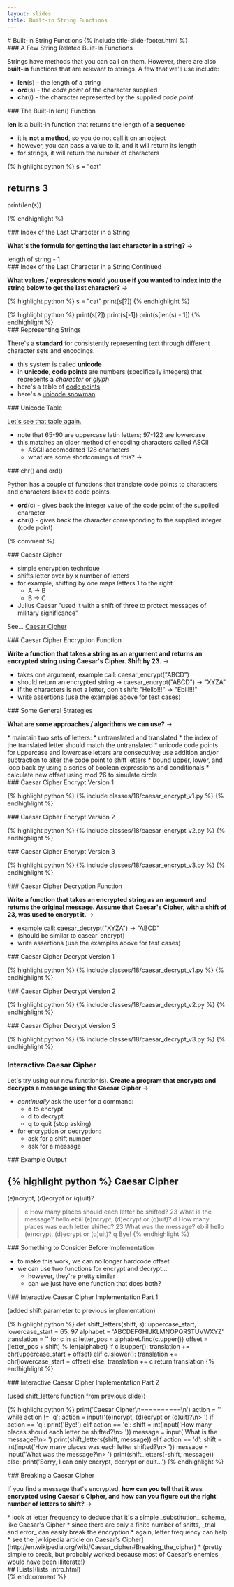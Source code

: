 ```yaml
---
layout: slides
title: Built-in String Functions 
---
```

<section markdown="block" class="title-slide">
#  Built-in String Functions
{% include title-slide-footer.html %}
</section>

<section markdown="block">
###  A Few String Related Built-In Functions

Strings have methods that you can call on them.  However, there are also __built-in__ functions that are relevant to strings.  A few that we'll use include:


* __len__(s) - the length of a string
* __ord__(s) - the _code point_ of the character supplied
* __chr__(i) - the character represented by the supplied _code point_

</section>

<section markdown="block">
###  The Built-In len() Function

__len__ is a built-in function that returns the length of a __sequence__

* it is __not a method__, so you do not call it on an object
* however, you can pass a value to it, and it will return its length
* for strings, it will return the number of characters

{% highlight python %}
s = "cat"

#  returns 3
print(len(s))

{% endhighlight %}
</section>

<section markdown="block">
###  Index of the Last Character in a String

__What's the formula for getting the last character in a string?__ &rarr;

<div class="incremental" markdown="block">
length of string - 1
</div>
</section>

<section markdown="block">
###  Index of the Last Character in a String Continued

__What values / expressions would you use if you wanted to index into the string below to get the last character?__ &rarr;

{% highlight python %}
s = "cat"
print(s[?])
{% endhighlight %}

<div class="incremental" markdown="block">
{% highlight python %}
print(s[2])
print(s[-1])
print(s[len(s) - 1])
{% endhighlight %}
</div>
</section>

<section markdown="block">
###  Representing Strings

There's a __standard__ for consistently representing text through different character sets and encodings. 

* this system is called __unicode__
* in __unicode__, __code points__ are numbers (specifically integers) that represents a _character_ or _glyph_
* here's a table of [code points](http://www.utf8-chartable.de/unicode-utf8-table.pl?utf8=dec)
* here's a [unicode snowman](http://unicodesnowmanforyou.com)
</section>

<section markdown="block">
###  Unicode Table

[Let's see that table again.](http://www.utf8-chartable.de/unicode-utf8-table.pl?utf8=dec)

* note that 65-90 are uppercase latin letters; 97-122 are lowercase
* this matches an older method of encoding characters called ASCII
	* ASCII accomodated 128 characters
	* what are some shortcomings of this? &rarr;
</section>


<section markdown="block">
###  chr() and ord()

Python has a couple of functions that translate code points to characters and characters back to code points.

* __ord__(c) - gives back the integer value of the code point of the supplied character 
* __chr__(i) - gives back the character corresponding to the supplied integer (code point) 
</section>

{% comment %}
<section markdown="block">
###  Caesar Cipher

* simple encryption technique
* shifts letter over by x number of letters
* for example, shifting by one maps letters 1 to the right
	* A &rarr; B
	* B &rarr; C
* Julius Caesar "used it with a shift of three to protect messages of military significance"

See... [Caesar Cipher](http://en.wikipedia.org/wiki/Caesar_cipher)
</section>

<section markdown="block">
###  Caesar Cipher Encryption Function

__Write a function that takes a string as an argument and returns an encrypted string using Caesar's Cipher.  Shift by 23.__ &rarr;

* takes one argument, example call: caesar_encrypt("ABCD")
* should return an encrypted string &rarr; caesar_encrypt("ABCD") &rarr; "XYZA" 
* if the characters is not a letter, don't shift: "Hello!!!"  &rarr; "Ebiil!!!"
* write assertions (use the examples above for test cases)
</section>

<section markdown="block">
###  Some General Strategies

__What are some approaches / algorithms we can use?__ &rarr;

<div class="incremental" markdown="block">
* maintain two sets of letters: 
	* untranslated and translated
	* the index of the translated letter should match the untranslated
* unicode code points for uppercase and lowercase letters are consecutive; use addition and/or subtraction to alter the code point to shift letters
	* bound upper, lower, and loop back by using a series of boolean expressions and conditionals
	* calculate new offset using mod 26 to simulate circle
	
</div>

</section>

<section markdown="block">
###  Caesar Cipher Encrypt Version 1

{% highlight python %}
{% include classes/18/caesar_encrypt_v1.py %}
{% endhighlight %}
</section>

<section markdown="block">
###  Caesar Cipher Encrypt Version 2

{% highlight python %}
{% include classes/18/caesar_encrypt_v2.py %}
{% endhighlight %}
</section>

<section markdown="block">
###  Caesar Cipher Encrypt Version 3

{% highlight python %}
{% include classes/18/caesar_encrypt_v3.py %}
{% endhighlight %}
</section>

<section markdown="block">
###  Caesar Cipher Decryption Function

__Write a function that takes an encrypted string as an argument and returns the original message.  Assume that Caesar's Cipher, with a shift of 23, was used to encrypt it.__ &rarr;

* example call: caesar_decrypt("XYZA") &rarr; "ABCD"
* (should be similar to casear_encrypt)
* write assertions (use the examples above for test cases)
</section>

<section markdown="block">
###  Caesar Cipher Decrypt Version 1

{% highlight python %}
{% include classes/18/caesar_decrypt_v1.py %}
{% endhighlight %}
</section>

<section markdown="block">
###  Caesar Cipher Decrypt Version 2

{% highlight python %}
{% include classes/18/caesar_decrypt_v2.py %}
{% endhighlight %}
</section>

<section markdown="block">
###  Caesar Cipher Decrypt Version 3

{% highlight python %}
{% include classes/18/caesar_decrypt_v3.py %}
{% endhighlight %}
</section>
<section markdown="block">

###  Interactive Caesar Cipher

Let's try using our new function(s).  __Create a program that encrypts and decrypts a message using the Caesar Cipher__ &rarr;

* _continually_ ask the user for a command:
	* __e__ to encrypt
	* __d__ to decrypt
	* __q__ to quit (stop asking)
* for encryption or decryption:
	* ask for a shift number
	* ask for a message
</section>


<section markdown="block">
###  Example Output

{% highlight python %}
Caesar Cipher
==========
(e)ncrypt, (d)ecrypt or (q)uit)?
> e
How many places should each letter be shifted?
> 23
What is the message?
> hello
ebiil
(e)ncrypt, (d)ecrypt or (q)uit)?
> d
How many places was each letter shifted?
> 23
What was the message?
> ebiil
hello
(e)ncrypt, (d)ecrypt or (q)uit)?
> q
Bye!
{% endhighlight %}
</section>

<section markdown="block">
###  Something to Consider Before Implementation

* to make this work, we can no longer hardcode offset
* we can use two functions for encrypt and decrypt...
	* however, they're pretty similar
	* can we just have one function that does both?
</section>

<section markdown="block">
###  Interactive Caesar Cipher Implementation Part 1

(added shift parameter to previous implementation)

{% highlight python %}
def shift_letters(shift, s):
	uppercase_start, lowercase_start = 65, 97
	alphabet = 'ABCDEFGHIJKLMNOPQRSTUVWXYZ'
	translation = ''
	for c in s:
		letter_pos = alphabet.find(c.upper())
		offset = (letter_pos + shift) % len(alphabet)
		if c.isupper():
			translation += chr(uppercase_start + offset)
		elif c.islower():
			translation += chr(lowercase_start + offset)
		else:
			translation += c
	return translation
{% endhighlight %}
</section>

<section markdown="block">
###  Interactive Caesar Cipher Implementation Part 2

(used shift_letters function from previous slide))

{% highlight python %}
print('Caesar Cipher\n==========\n')
action = ''
while action != 'q':
	action = input('(e)ncrypt, (d)ecrypt or (q)uit)?\n> ')
	if action == 'q':
		print('Bye!')
	elif action == 'e':
		shift = int(input('How many places should each letter be shifted?\n> '))
		message = input('What is the message?\n> ')
		print(shift_letters(shift, message))
	elif action == 'd':
		shift = int(input('How many places was each letter shifted?\n> '))
		message = input('What was the message?\n> ')
		print(shift_letters(-shift, message))
	else:
		print('Sorry, I can only encrypt, decrypt or quit...')
{% endhighlight %}
</section>


<section markdown="block">
###  Breaking a Caesar Cipher 

If you find a message that's encrypted, __how can you tell that it was encrypted using Caesar's Cipher, and how can you figure out the right number of letters to shift?__ &rarr;
 
<div class="incremental" markdown="block">
* look at letter frequency to deduce that it's a simple _substitution_ scheme, like Caesar's Cipher
* since there are only a finite number of shifts, _trial and error_ can easily break the encryption
* again, letter frequency can help
* see the [wikipedia article on Caesar's Cipher](http://en.wikipedia.org/wiki/Caesar_cipher#Breaking_the_cipher)
* (pretty simple to break, but probably worked because most of Caesar's enemies would have been illiterate!)
</div>

</section>

<section markdown="block">
##  [Lists](lists_intro.html)
</section>
{% endcomment %}
